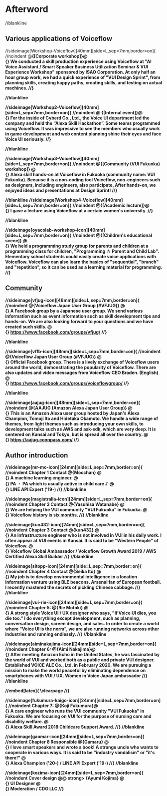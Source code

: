 # Afterword

//blankline

## Various applications of Voiceflow

//sideimage[Workshop-Voiceflow][40mm][side=L,sep=7mm,border=on]{
//noindent
@<strong>{[Corporate workshop]}@<br>{}
We conducted a skill production experience using Voiceflow at "AI Voice Assistant / Smart Speaker Business Utilization Seminar & VUI Experience Workshop" sponsored by ISAO Corporation. At only half an hour group work, we had a quick experience of "VUI Design Sprint", from planning skills, creating happy paths, creating skills, and testing on actual machines.
//}

//blankline

//sideimage[Workshop2-Voiceflow][40mm][side=L,sep=7mm,border=on]{
//noindent
@ <strong>{[Internal event]}@<br>{}
For the inside of Cyberd Co., Ltd., the Voice UI department led the company and held the “Alexa Skill Hackathon”. Some teams programmed using Voiceflow. It was impressive to see the members who usually work in game development and web content planning shine their eyes and face Voice UI seriously.
//}

//blankline

//sideimage[Workshop3-Voiceflow][40mm][side=L,sep=7mm,border=on]{
//noindent
@<strong>{[Community (VUI Fukuoka) workshop]} @<br>{}
Alexa skill hands-on at Voiceflow in Fukuoka (community name: VUI Fukuoka).
Because it is a non-coding tool Voiceflow, non-engineers such as designers, including engineers, also participate,
After hands-on, we enjoyed ideas and presentations at Design Sprint!
//}

//blankline
//sideimage[Workshop4-Voiceflow][40mm][side=L,sep=7mm,border=on]{
//noindent
@<strong>{[Academic lecture]}@<br>{}
I gave a lecture using Voiceflow at a certain women's university.
//}

//blankline

//sideimage[oyacolab-workshop-icon][40mm][side=L,sep=7mm,border=on]{
//noindent
@<strong>{[Children's educational scene]} @<br>{}
We held a programming study group for parents and children at a programming class for children, "Programming ☆ Parent and Child Lab". Elementary school students could easily create voice applications with Voiceflow. Voiceflow can also learn the basics of "sequential", "branch" and "repetition", so it can be used as a learning material for programming.
//}


## Community

//sideimage[vfjug-icon][48mm][side=L,sep=7mm,border=on]{
//noindent
@<strong>{Voiceflow Japan User Group (#VFJUG)} @<br>{}
A Facebook group by a Japanese user group. We send various information such as event information such as skill development tips and hands-on. We are also looking forward to your questions and we have created such skills. @<br>{}
https://www.facebook.com/groups/vfjug/
//}

//blankline

//sideimage[vffb-icon][48mm][side=L,sep=7mm,border=on]{
//noindent
@<strong>{Voiceflow Japan User Group (#VFJUG)} @<br>{}
Official Facebook group. There is a lively exchange of Voiceflow users around the world, demonstrating the popularity of Voiceflow. There are also updates and video messages from Voiceflow CEO Braden. (English) @<br>{}
https://www.facebook.com/groups/voiceflowgroup/
//}

//blankline

//sideimage[aajug-icon][48mm][side=L,sep=7mm,border=on]{
//noindent
@<strong>{AAJUG (Amazon Alexa Japan User Group)} @<br>{}
This is an Amazon Alexa user group hosted by Japan's Alexa Champion, Tomoji Ito and Hidetaka Okamoto. We handle a wide range of themes, from light themes such as introducing your own skills, to development talks such as AWS and ask-sdk, which are very deep. It is centered on Kansai and Tokyo, but is spread all over the country. @<br>{}
https://aajug.connpass.com/
//}


## Author introduction

//sideimage[mr-mo-icon][24mm][side=L,sep=7mm,border=on]{
//noindent
Chapter 1 Contact @<strong>{Mocchan} @<br>{}
A machine learning engineer. @<br>{}
PA ・ PA which is usually active in child care ♪ @<br>{}
LINE API Expert ('19-)
//}
//blankline

//sideimage[magistralla-icon][24mm][side=L,sep=7mm,border=on]{
//noindent
Chapter 2 Contact @<strong>{Yasuhisa Watanabe} @<br>{}
We are helping the VUI community "VUI Fukuoka" in Fukuoka. @<br>{}
Voiceflow history is six months.
//}
//blankline

//sideimage[kun432-icon][24mm][side=L,sep=7mm,border=on]{
//noindent
Chapter 3 Contact @<strong>{kun432} @<br>{}
An infrastructure engineer who is not involved in VUI in his daily work. I often appear at VUI events in Kansai. It is said to be "Western People" of Voiceflow. @<br>{}
Voiceflow Global Ambassador / Voiceflow Growth Award 2019 / AWS Certified Alexa Skill Builder
//}
//blankline

//sideimage[sitopp-icon][24mm][side=L,sep=7mm,border=on]{
//noindent
Chapter 4 Contact @<strong>{Seika Ito} @<br>{}
My job is to develop environmental intelligence in a location information venture using BLE beacons. Arsenal fan of European football. I recently mastered the secrets of pickling Chinese cabbage.
//}
//blankline

//sideimage[vui-rie-icon][24mm][side=L,sep=7mm,border=on]{
//noindent
Chapter 5: @<strong>{Rie Motoki} @<br>{}
A strong style Voice UI / UX designer who says, "If Voice UI dies, you die too." I do everything except development, such as planning, conversation design, screen design, and sales. In order to create a world where "Voice UI is the norm", we are also running networks across other industries and running endlessly.
//}
//blankline

//sideimage[aiminakajima-icon][24mm][side=L,sep=7mm,border=on]{
//noindent
Chapter 6: @<strong>{Aimi Nakajima}@<br>{}
After meeting Amazon Echo in the United States, he was fascinated by the world of VUI and worked both as a public and private VUI designer. Established VOICE ALE Co., Ltd. in February 2020. We are pursuing a mission to make the world peaceful by eliminating dependence on smartphones with VUI / UX.
Women in Voice Japan ambassador
//}
//blankline

//embed[latex]{
\clearpage
//}

//sideimage[fukumura-kaigo-icon][24mm][side=L,sep=7mm,border=on]{
//noindent
Chapter 7: @<strong>{Koji Fukumura}@<br>{}
A care engineer who runs the VUI community "VUI Fukuoka" in Fukuoka. We are focusing on VUI for the purpose of nursing care and disability welfare. @<br>{}
Alexa Skill Award 2018 Childcare Support Award.
//}
//blankline

//sideimage[gaomar-icon][24mm][side=L,sep=7mm,border=on]{
//noindent
Chapter 8 Responsible @<strong>{Gamaru} @<br>{}
I love smart speakers and wrote a book! A strange uncle who wants to cooperate in various ways. It is said to be "industry vandalism" or "it's there!" @<br>{}
Alexa Champion ('20-) / LINE API Expert ('19-)
//}
//blankline

//sideimage[kozima-icon][24mm][side=L,sep=7mm,border=on]{
//noindent
Cover design @@ strong> {Ayumi Kojima} @<br>{}
UI Designer @<br>{}
Moderation / CDO LLC
//}
